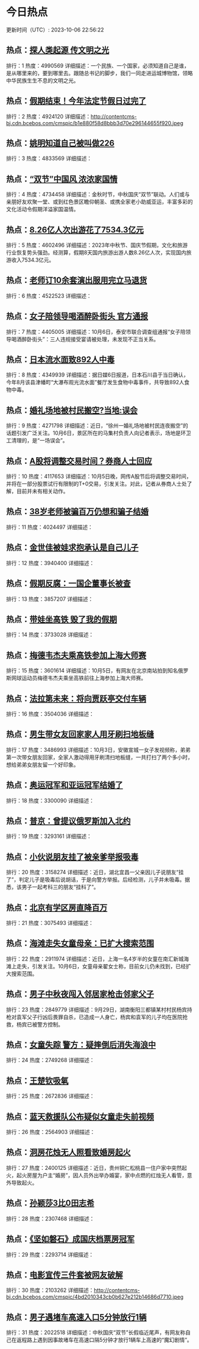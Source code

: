 # 今日热点

更新时间（UTC）: 2023-10-06 22:56:22

## 热点：[探人类起源 传文明之光](https://cn.bing.com/search?q=探人类起源传文明之光)
排行：1
热度：4990569
详细描述：一个民族、一个国家，必须知道自己是谁，是从哪里来的，要到哪里去。跟随总书记的脚步，我们一同走进运城博物馆，领略中华民族生生不息的文明之光。

## 热点：[假期结束！今年法定节假日过完了](https://cn.bing.com/search?q=假期结束！今年法定节假日过完了)
排行：2
热度：4924120
详细描述：http://contentcms-bj.cdn.bcebos.com/cmspic/b1e880f58d8bbb3d70e296144655f920.jpeg

## 热点：[姚明知道自己被叫做226](https://cn.bing.com/search?q=姚明知道自己被叫做226)
排行：3
热度：4833569
详细描述：

## 热点：[“双节”中国风 浓浓家国情](https://cn.bing.com/search?q=“双节”中国风浓浓家国情)
排行：4
热度：4734458
详细描述：金秋时节，中秋国庆“双节”联动。人们或与亲朋好友欢聚一堂、或到红色景区瞻仰朝圣、或携全家老小助威亚运，丰富多彩的文化活动令假期洋溢家国温情。

## 热点：[8.26亿人次出游花了7534.3亿元](https://cn.bing.com/search?q=8.26亿人次出游花了7534.3亿元)
排行：5
热度：4602496
详细描述：2023年中秋节、国庆节假期，文化和旅游行业恢复势头强劲。经测算，假期8天国内旅游出游人数8.26亿人次，实现国内旅游收入7534.3亿元。

## 热点：[老师订10余套演出服用完立马退货](https://cn.bing.com/search?q=老师订10余套演出服用完立马退货)
排行：6
热度：4522523
详细描述：

## 热点：[女子陪领导喝酒醉卧街头 官方通报](https://cn.bing.com/search?q=女子陪领导喝酒醉卧街头官方通报)
排行：7
热度：4405005
详细描述：10月6日，泰安市联合调查组通报“女子陪领导喝酒醉卧街头”：三人违规接受宴请被处理，未发现不正当关系。

## 热点：[日本流水面致892人中毒](https://cn.bing.com/search?q=日本流水面致892人中毒)
排行：8
热度：4349939
详细描述：据日媒6日报道，日本石川县于当日确认，今年8月该县津幡町“大瀑布观光流水面”餐厅发生食物中毒事件，共导致892人食物中毒。

## 热点：[婚礼场地被村民搬空?当地:误会](https://cn.bing.com/search?q=婚礼场地被村民搬空?当地:误会)
排行：9
热度：4271798
详细描述：近日，“徐州一婚礼场地被村民连夜搬空”的话题引发广泛关注。10月6日，景区所在的马集村负责人向记者表示，场地是环卫工清理的，是“一场误会”。

## 热点：[A股将调整交易时间？券商人士回应](https://cn.bing.com/search?q=A股将调整交易时间？券商人士回应)
排行：10
热度：4117653
详细描述：10月5日晚，网传A股节后将调整交易时间，并将在一部分股票试行有限制的T+0交易，引发关注。对此，记者从券商人士处了解，目前并未有相关动作。

## 热点：[38岁老师被骗百万仍想和骗子结婚](https://cn.bing.com/search?q=38岁老师被骗百万仍想和骗子结婚)
排行：11
热度：4024497
详细描述：

## 热点：[金世佳被娃求抱承认是自己儿子](https://cn.bing.com/search?q=金世佳被娃求抱承认是自己儿子)
排行：12
热度：3940400
详细描述：

## 热点：[假期反腐：一国企董事长被查](https://cn.bing.com/search?q=假期反腐：一国企董事长被查)
排行：13
热度：3857207
详细描述：

## 热点：[带娃坐高铁 毁了我的假期](https://cn.bing.com/search?q=带娃坐高铁毁了我的假期)
排行：14
热度：3733028
详细描述：

## 热点：[梅德韦杰夫乘高铁参加上海大师赛](https://cn.bing.com/search?q=梅德韦杰夫乘高铁参加上海大师赛)
排行：15
热度：3601614
详细描述：10月5日，有网友在北京南站拍到知名俄罗斯网球运动员梅德韦杰夫乘坐高铁前往上海参加上海大师赛。

## 热点：[法拉第未来：将向贾跃亭交付车辆](https://cn.bing.com/search?q=法拉第未来：将向贾跃亭交付车辆)
排行：16
热度：3504036
详细描述：

## 热点：[男生带女友回家家人用牙刷扫地板缝](https://cn.bing.com/search?q=男生带女友回家家人用牙刷扫地板缝)
排行：17
热度：3486993
详细描述：10月3日，安徽宣城一女子发视频称，弟弟第一次带女朋友回家，全家人激动得用牙刷清扫地板缝，一共打扫了两个多小时，想给弟弟女朋友留一个好印象。

## 热点：[奥运冠军和亚运冠军结婚了](https://cn.bing.com/search?q=奥运冠军和亚运冠军结婚了)
排行：18
热度：3300090
详细描述：

## 热点：[普京：曾提议俄罗斯加入北约](https://cn.bing.com/search?q=普京：曾提议俄罗斯加入北约)
排行：19
热度：3293161
详细描述：

## 热点：[小伙说朋友挂了被亲爹举报吸毒](https://cn.bing.com/search?q=小伙说朋友挂了被亲爹举报吸毒)
排行：20
热度：3158274
详细描述：近日，湖北宜昌一父亲因儿子说朋友“挂了”，判定儿子是吸毒后说胡话，于是向警方举报。后经检测，儿子并未吸毒。据悉，该男子一起考科三的朋友“挂科了”。

## 热点：[北京有学区房直降百万](https://cn.bing.com/search?q=北京有学区房直降百万)
排行：21
热度：3075493
详细描述：

## 热点：[海滩走失女童母亲：已扩大搜索范围](https://cn.bing.com/search?q=海滩走失女童母亲：已扩大搜索范围)
排行：22
热度：2911974
详细描述：近日，上海一名4岁半的女童在南汇新城海滩上走失，引发关注。10月6日，女童母亲翟女士称，目前女儿仍未找到，已经扩大搜索范围。

## 热点：[男子中秋夜闯入邻居家枪击邻家父子](https://cn.bing.com/search?q=男子中秋夜闯入邻居家枪击邻家父子)
排行：23
热度：2849779
详细描述：9月29日，湖南衡阳三都镇某村村民杨宾持枪对袁军父子行凶后畏罪自杀，已造成一人身亡，杨宾和袁军的儿子均在医院抢救，杨宾已被警方控制。

## 热点：[女童失踪 警方：疑摔倒后消失海浪中](https://cn.bing.com/search?q=女童失踪警方：疑摔倒后消失海浪中)
排行：24
热度：2749268
详细描述：

## 热点：[王楚钦吸氧](https://cn.bing.com/search?q=王楚钦吸氧)
排行：25
热度：2672836
详细描述：

## 热点：[蓝天救援队公布疑似女童走失前视频](https://cn.bing.com/search?q=蓝天救援队公布疑似女童走失前视频)
排行：26
热度：2564903
详细描述：

## 热点：[洞房花烛无人照看致婚房起火](https://cn.bing.com/search?q=洞房花烛无人照看致婚房起火)
排行：27
热度：2400125
详细描述：近日，贵州铜仁松桃县一住户家中突然起火，起火房屋为户主“婚房”，因人员外出举办婚宴，家中点燃的红烛无人看管，意外导致起火。

## 热点：[孙颖莎3比0田志希](https://cn.bing.com/search?q=孙颖莎3比0田志希)
排行：28
热度：2307468
详细描述：

## 热点：[《坚如磐石》成国庆档票房冠军](https://cn.bing.com/search?q=《坚如磐石》成国庆档票房冠军)
排行：29
热度：2293714
详细描述：

## 热点：[电影宣传三件套被网友破解](https://cn.bing.com/search?q=电影宣传三件套被网友破解)
排行：30
热度：2103262
详细描述：http://contentcms-bj.cdn.bcebos.com/cmspic/4bd2010343cb0b627e212b14686d7710.jpeg

## 热点：[男子遇堵车高速入口5分钟放行1辆](https://cn.bing.com/search?q=男子遇堵车高速入口5分钟放行1辆)
排行：31
热度：2022518
详细描述：中秋国庆“双节”长假临近尾声，有网友称自己在返程路上遇到因事故堵车在高速口隔5分钟才放行1辆车上高速的“魔幻剧情”。

